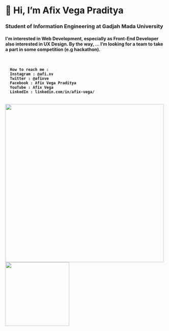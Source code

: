 <h1>👋 Hi, I’m Afix Vega Praditya 
<h3>Student of Information Engineering at Gadjah Mada University
    
<h4>I'm interested in Web Development, especially as Front-End Developer also interested in UX Design. By the way, ... I’m looking for a team to take a part in some competition (e.g hackathon). <br /> <br /> <br />

      How to reach me :
      Instagram : @afi.xv
      Twitter : @afixve
      Facebook : Afix Vega Praditya
      YouTube : Afix Vega
      LinkedIn : linkedin.com/in/afix-vega/ 
      
<br /> 
 
<img align="center" width="496px" src="https://github-readme-stats.vercel.app/api/top-langs/?username=afixv&theme=material-palenight&layout=compact" />
<img align="center" height="200px" src="https://github-readme-stats.vercel.app/api?username=afixv&show_icons=true&theme=material-palenight" />

<!---
afixv/afixv is a ✨ special ✨ repository because its `README.md` (this file) appears on your GitHub profile.
You can click the Preview link to take a look at your changes.
--->

